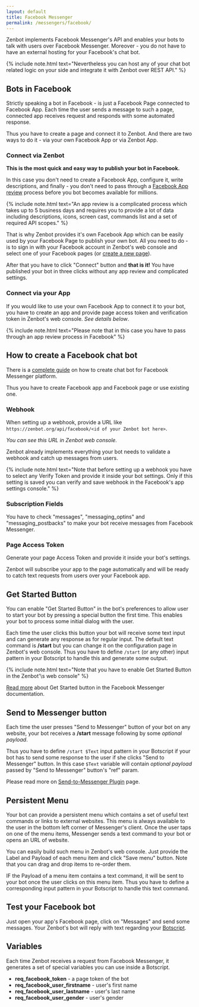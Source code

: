 ```yaml
---
layout: default
title: Facebook Messenger
permalink: /messengers/facebook/
---
```


Zenbot implements Facebook Messenger\'s API and enables your bots to talk with users over Facebook Messenger.
Moreover - you do not have to have an external hosting for your Facebook\'s chat bot.

{% include note.html text="Nevertheless you can host any of your chat bot related logic on your side and integrate it with Zenbot over REST API." %}

## Bots in Facebook
Strictly speaking a bot in Facebook - is just a Facebook Page connected to Facebook App.
Each time the user sends a message to such a page, connected app receives request and responds with some automated response.

Thus you have to create a page and connect it to Zenbot. And there are two ways to do it - via your own Facebook App or via Zenbot App.

### Connect via Zenbot
**This is the most quick and easy way to publish your bot in Facebook.**

In this case you don\'t need to create a Facebook App, configure it, write descriptions, and finally - you don\'t need to pass through a [Facebook App review](https://developers.facebook.com/docs/messenger-platform/app-review) process before you bot becomes available for millions.

{% include note.html text="An app review is a complicated process which takes up to 5 business days and requires you to provide a lot of data including descriptions, icons, screen cast, commands list and a set of required API scopes." %}

That is why Zenbot provides it\'s own Facebook App which can be easily used by your Facebook Page to publish your own bot.
All you need to do - is to sign in with your Facebook account in Zenbot\'s web console and select one of your Facebook pages (or [create a new page](https://www.facebook.com/pages/create/)).

After that you have to click "Connect" button and **that is it!**
You have published your bot in three clicks without any app review and complicated settings.

### Connect via your App
If you would like to use your own Facebook App to connect it to your bot, you have to create an app and provide page access token and verification token in Zenbot\'s web console.
_See details below_.

{% include note.html text="Please note that in this case you have to pass through an app review process in Facebook" %}

## How to create a Facebook chat bot
There is a [complete guide](https://developers.facebook.com/docs/messenger-platform/quickstart) on how to create chat bot for Facebook Messenger platform.

Thus you have to create Facebook app and Facebook page or use existing one.

### Webhook
When setting up a webhook, provide a URL like `https://zenbot.org/api/facebook/<id of your Zenbot bot here>`.

_You can see this URL in Zenbot web console._

Zenbot already implements everything your bot needs to validate a webhook and catch up messages from users.

{% include note.html text="Note that before setting up a webhook you have to select any Verify Token and provide it inside your bot settings.
Only if this setting is saved you can verify and save webhook in the Facebook's app settings console." %}

### Subscription Fields
You have to check "messages", "messaging_optins" and "messaging_postbacks" to make your bot receive messages from Facebook Messenger.

### Page Access Token
Generate your page Access Token and provide it inside your bot\'s settings.

Zenbot will subscribe your app to the page automatically and will be ready to catch text requests from users over your Facebook app.

## Get Started Button
You can enable "Get Started Button" in the bot\'s preferences to allow user to start your bot by pressing a special button the first time. 
This enables your bot to process some initial dialog with the user.

Each time the user clicks this button your bot will receive some text input and can generate any response as for regular input. 
The default text command is **/start** but you can change it on the configuration page in Zenbot\'s web console.
Thus you have to define `/start` (or any other) input pattern in your Botscript to handle this and generate some output. 

{% include note.html text="Note that you have to enable Get Started Button in the Zenbot'\s web console" %}

[Read more](https://developers.facebook.com/docs/messenger-platform/thread-settings/get-started-button) about Get Started button in the Facebook Messenger documentation.

## Send to Messenger button
Each time the user presses "Send to Messenger" button of your bot on any website, your bot receives a **/start** message following by some _optional payload_.

Thus you have to define `/start $Text` input pattern in your Botscript if your bot has to send some response to the user if she clicks "Send to Messenger" button.
In this case `$Text` variable will contain _optional payload_ passed by "Send to Messenger" button\'s "ref" param.

Please read more on [Send-to-Messenger Plugin](https://developers.facebook.com/docs/messenger-platform/plugin-reference/send-to-messenger) page.

## Persistent Menu
Your bot can provide a persistent menu which contains a set of useful text commands or links to external websites.
This menu is always available to the user in the bottom left corner of Messenger\'s client.
Once the user taps on one of the menu items, Messenger sends a text command to your bot or opens an URL of website.

You can easily build such menu in Zenbot\'s web console. Just provide the Label and Payload of each menu item and click "Save menu" button.
Note that you can drag and drop items to re-order them.

IF the Payload of a menu item contains a text command, it will be sent to your bot once the user clicks on this menu item.
Thus you have to define a corresponding input pattern in your Botscript to handle this text command.

## Test your Facebook bot
Just open your app\'s Facebook page, click on "Messages" and send some messages.
Your Zenbot\'s bot will reply with text regarding your [Botscript](/botscript/).

## Variables
Each time Zenbot receives a request from Facebook Messenger, it generates a set of special variables you can use inside a Botscript.

- **req_facebook_token** - a page token of the bot
- **req_facebook_user_firstname** - user\'s first name
- **req_facebook_user_lastname** - user\'s last name
- **req_facebook_user_gender** - user\'s gender